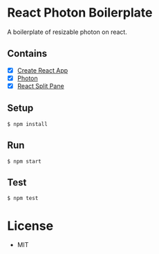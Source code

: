 # React Photon Boilerplate

A boilerplate of resizable photon on react.

## Contains

- [x] [Create React App](https://github.com/facebookincubator/create-react-app)
- [x] [Photon](http://photonkit.com/)
- [x] [React Split Pane](http://react-split-pane.surge.sh/)

## Setup

```
$ npm install
```

## Run

```
$ npm start
```

## Test

```
$ npm test
```

# License

* MIT
